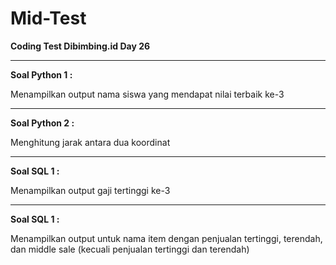 # Mid-Test
**Coding Test Dibimbing.id Day 26**

---
**Soal Python 1 :**

Menampilkan output nama siswa yang mendapat nilai terbaik ke-3

---
**Soal Python 2 :**

Menghitung jarak antara dua koordinat

---
**Soal SQL 1 :**

Menampilkan output gaji tertinggi ke-3

---
**Soal SQL 1 :**

Menampilkan output untuk nama item dengan penjualan tertinggi, terendah, dan middle sale (kecuali penjualan tertinggi dan terendah)
